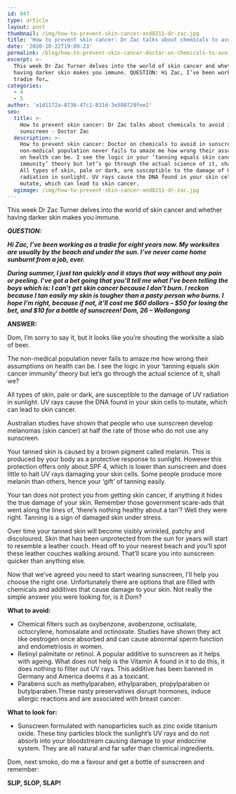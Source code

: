 ```yaml
---
id: 847
type: article
layout: post
thumbnail: /img/how-to-prevent-skin-cancer-and8211-dr-zac.jpg
title: 'How to prevent skin cancer: Dr Zac talks about chemicals to avoid in sunscreen'
date: '2020-10-22T19:09:23'
permalink: /blog/how-to-prevent-skin-cancer-doctor-on-chemicals-to-avoid-in-sunscreen/
excerpt: >-
  This week Dr Zac Turner delves into the world of skin cancer and whether
  having darker skin makes you immune. QUESTION: Hi Zac, I’ve been working as a
  tradie for…
categories:
  - 4
  - 5
author: 'a1d1172a-8736-47c1-831d-3e508729fee2'
seo:
  title: >-
    How to prevent skin cancer: Dr Zac talks about chemicals to avoid in
    sunscreen - Doctor Zac
  description: >-
    How to prevent skin cancer: Doctor on chemicals to avoid in sunscreen. The
    non-medical population never fails to amaze me how wrong their assumptions
    on health can be. I see the logic in your ‘tanning equals skin cancer
    immunity’ theory but let’s go through the actual science of it, shall we?
    All types of skin, pale or dark, are susceptible to the damage of UV
    radiation in sunlight. UV rays cause the DNA found in your skin cells to
    mutate, which can lead to skin cancer.
  ogimage: /img/how-to-prevent-skin-cancer-and8211-dr-zac.jpg
---
```


This week Dr Zac Turner delves into the world of skin cancer and whether having darker skin makes you immune.

**_QUESTION:_**

**_Hi Zac, I’ve been working as a tradie for eight years now. My worksites are usually by the beach and under the sun. I’ve never come home sunburnt from a job, ever._**

**_During summer, I just tan quickly and it stays that way without any pain or peeling. I’ve got a bet going that you’ll tell me what I’ve been telling the boys which is: I can’t get skin cancer because I don’t burn. I reckon because I tan easily my skin is tougher than a pasty person who burns. I hope I’m right, because if not, it’ll cost me $60 dollars – $50 for losing the bet, and $10 for a bottle of sunscreen! Dom, 26 – Wollongong_**

**ANSWER:**

Dom, I’m sorry to say it, but it looks like you’re shouting the worksite a slab of beer.

The non-medical population never fails to amaze me how wrong their assumptions on health can be. I see the logic in your ‘tanning equals skin cancer immunity’ theory but let’s go through the actual science of it, shall we?

All types of skin, pale or dark, are susceptible to the damage of UV radiation in sunlight. UV rays cause the DNA found in your skin cells to mutate, which can lead to skin cancer.

Australian studies have shown that people who use sunscreen develop melanomas (skin cancer) at half the rate of those who do not use any sunscreen.

Your tanned skin is caused by a brown pigment called melanin. This is produced by your body as a protective response to sunlight. However this protection offers only about SPF 4, which is lower than sunscreen and does little to halt UV rays damaging your skin cells. Some people produce more melanin than others, hence your ‘gift’ of tanning easily.

Your tan does not protect you from getting skin cancer, if anything it hides the true damage of your skin. Remember those government scare-ads that went along the lines of, ‘there’s nothing healthy about a tan’? Well they were right. Tanning is a sign of damaged skin under stress.

Over time your tanned skin will become visibly wrinkled, patchy and discoloured. Skin that has been unprotected from the sun for years will start to resemble a leather couch. Head off to your nearest beach and you’ll spot these leather couches walking around. That’ll scare you into sunscreen quicker than anything else.

Now that we’ve agreed you need to start wearing sunscreen, I’ll help you choose the right one. Unfortunately there are options that are filled with chemicals and additives that cause damage to your skin. Not really the simple answer you were looking for, is it Dom?

**What to avoid:**

- Chemical filters such as oxybenzone, avobenzone, octisalate, octocrylene, homosalate and octinoxate. Studies have shown they act like oestrogen once absorbed and can cause abnormal sperm function and endometriosis in women.
- Retinyl palmitate or retinol. A popular additive to sunscreen as it helps with ageing. What does not help is the Vitamin A found in it to do this, it does nothing to filter out UV rays. This additive has been banned in Germany and America deems it as a toxicant.
- Parabens such as methylparaben, ethylparaben, propylparaben or butylparaben.These nasty preservatives disrupt hormones, induce allergic reactions and are associated with breast cancer.

**What to look for:**

- Sunscreen formulated with nanoparticles such as zinc oxide titanium oxide. These tiny particles block the sunlight’s UV rays and do not absorb into your bloodstream causing damage to your endocrine system. They are all natural and far safer than chemical ingredients.

Dom, next smoko, do me a favour and get a bottle of sunscreen and remember:

**SLIP, SLOP, SLAP!**
